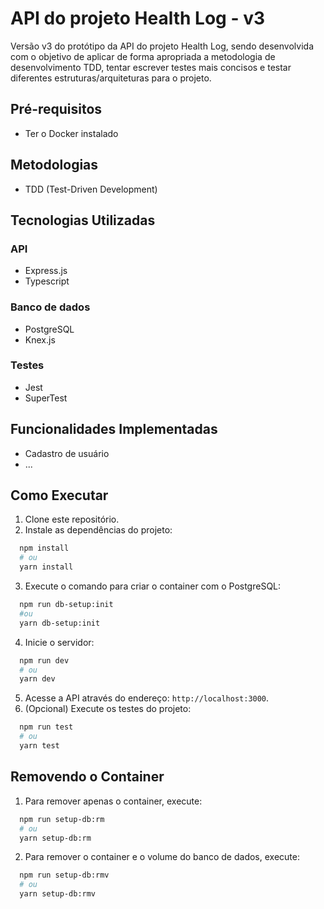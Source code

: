 # API do projeto Health Log - v3

Versão v3 do protótipo da API do projeto Health Log, sendo desenvolvida com o
objetivo de aplicar de forma apropriada a metodologia de desenvolvimento TDD,
tentar escrever testes mais concisos e testar diferentes estruturas/arquiteturas
para o projeto.

## Pré-requisitos

- Ter o Docker instalado

## Metodologias

- TDD (Test-Driven Development)

## Tecnologias Utilizadas

### API

- Express.js
- Typescript

### Banco de dados

- PostgreSQL
- Knex.js

### Testes

- Jest
- SuperTest

## Funcionalidades Implementadas

- Cadastro de usuário
- ...

## Como Executar

1. Clone este repositório.
2. Instale as dependências do projeto:

```bash
  npm install
  # ou
  yarn install
```

3. Execute o comando para criar o container com o PostgreSQL:

```bash
  npm run db-setup:init
  #ou
  yarn db-setup:init
```

4. Inicie o servidor:

```bash
  npm run dev
  # ou
  yarn dev
```

5. Acesse a API através do endereço: `http://localhost:3000`.
6. (Opcional) Execute os testes do projeto:

```bash
  npm run test
  # ou
  yarn test
```

## Removendo o Container

1. Para remover apenas o container, execute:

```bash
  npm run setup-db:rm
  # ou
  yarn setup-db:rm
```

2. Para remover o container e o volume do banco de dados, execute:

```bash
  npm run setup-db:rmv
  # ou
  yarn setup-db:rmv
```
